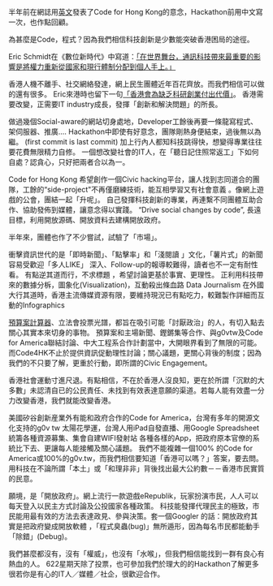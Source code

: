 
半年前在網誌用[英文](http://blog.code4.hk/hackathon/2013/12/01/code-for-hk/)發表了Code for Hong Kong的意念，Hackathon前用中文寫一次，也作點回顧。


為甚麼是Code，程式？因為我們相信科技創新是少數能突破香港困局的途徑。
     
Eric Schmidt在《數位新時代》中寫道：[「在世界舞台，通訊科技帶來最重要的影響是將權力重新從國家和現行體制分配到個人手上。」][1]


香港人機不離手、社交網絡發達，網上民生團體近年百花齊放。而我們相信可以做的還有很多。
Eric來港時也留下一句[「香港會為缺乏科研創業付出代價」][2]。 香港需要改變，正需要IT industry成長，發揮「創新和解決問題」的所長。


做過幾個Social-aware的網站切身處地，Developer工餘後再要一條龍寫程式、架伺服器、推廣....
Hackathon中即使有好意念，團隊剛熱身便結束，過後無以為繼。 (first commit is last commit)
加上行內人都知科技跳得快，想變得專業往往要花費無限精力自修。
一個想改變社會的IT人，在「聽日記住照常返工」下如何自處？認貪心，只好把兩者合以為一。

Code for Hong Kong 希望創作一個Civic hacking平台，讓人找到志同道合的團隊，工餘的“side-project"不再僅磨練技術，能互相學習又有社會意義 。像網上遊戲的公會，團結一起「升呢」。
自己發揮科技創新的專業，再連繫不同團體互助合作、協助發佈到媒體，讓意念得以實踐。
“Drive social changes by code”, 長遠目標，利用開放源碼、開放資料去建構開放政府。

半年來，團體也作了不少嘗試，試驗了「市場」。

衝擊資訊世代的是「即時新聞」、「點擊率」和「淺閱讀 」文化，「薯片式」的新聞容易受歡迎「多人LIKE」
深入、Follow-up的報導較難得，讀者也不一定有耐性看。
有點逆其道而行，不求標題 ，希望討論更基於事實、更理性。
正利用科技帶來的數據分柝，圖象化(Visualization)，互動殺出條血路 
Data Journalism 在外國大行其道時，香港主流傳媒資源有限，要維持現況已有點吃力，較難製作詳細而互動的Infographics

[預算案計算器](http://thehousenews.com/data-journalism/%E9%A0%90%E7%AE%97%E6%A1%88-calculator/)、立法會投票光譜，都旨在吸引可能「討厭政治」的人，有切入點去關心其實本來切身的事物。
預算案和主場新聞、鏗鏘集等合作、與g0vtw及Code for America聯結討論、中大工程系合作計劃當中，大開眼界看到了無限的可能。而Code4HK不止於提供資訊促動理性討論；關心議題，更關心背後的制度；因為我們的不只要了解，更重於行動，即所謂的Civic Engagement。


香港社會運動寸進尺退。有點相信，不在於香港人沒良知，更在於所謂「沉默的大多數」未認清自已的公民責任、未找到有效表達意願的渠道。若每人能有效盡一分力改變香港，我們就能改變香港。


美國矽谷創新産業外有能和政府合作的Code for America，台灣有多年的開源文化支持的g0v tw
太陽花學運，台灣人用iPad自發直播、用Google Spreadsheet統籌各種資源募集、集會自建WIFI發射站
各種各樣的App，把政府原本官僚的系統比下去、更讓每人能接觸及關心議題。 
我們不能複雜一個100% 的Code for America或100%的g0v.tw，而我們相信要知道「香港可以嗎？」答案，要去問。
用科技在不論所謂「本土」或「和理非非」背後找出最大公約數－－香港市民實質的民意。

願境，是「開放政府」。網上流行一款遊戲eRepublik，玩家扮演市民，人人可以每天登入以民主方式討論及公投國家各種政策。
科技能發揮代理民主的極致，市民能用最有效的方法去表達政見、參與決策。套一個Googler 的話：開放政府其實是把政府變成開放軟體 ，「程式臭蟲(bug)」無所遁形，因為每名市民都能動手「除錯」(Debug)。

我們甚麼都沒有，沒有「權威」，也沒有「水喉」，但我們相信能找到一群有良心有熱血的人。
622星期天除了投票，也可參加我們於理大的的Hackathon了解更多
很若你是有心的IT人／媒體／社企，很歡迎合作。

 [1]: http://www.amazon.com/gp/product/030794705X/ref=as_li_ss_tl?ie=UTF8&camp=1789&creative=390957&creativeASIN=030794705X&linkCode=as2&tag=theboo09-20     "On the world stage, the most significant impact of the spread of communication technologies will be the way they help reallocate the concentration of power away from states and institutions and transfer it to individuals."

 [2]: http://www.bschool.cuhk.edu.hk/program/article.aspx?id=FE385046D25B "your lack of software and science start-ups will hurt you in terms of your global ambitions"
